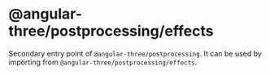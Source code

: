 # @angular-three/postprocessing/effects

Secondary entry point of `@angular-three/postprocessing`. It can be used by importing from `@angular-three/postprocessing/effects`.
